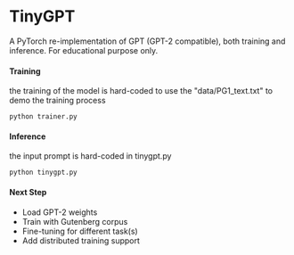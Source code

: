 # TinyGPT
A PyTorch re-implementation of GPT (GPT-2 compatible), both training and inference. For educational purpose only.

#### Training
the training of the model is hard-coded to use the "data/PG1_text.txt" to demo the training process
```
python trainer.py
```

#### Inference
the input prompt is hard-coded in tinygpt.py
```
python tinygpt.py
```

#### Next Step
- Load GPT-2 weights
- Train with Gutenberg corpus
- Fine-tuning for different task(s)
- Add distributed training support
